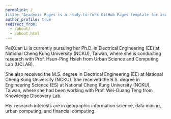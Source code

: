 ```yaml
---
permalink: /
title: "Academic Pages is a ready-to-fork GitHub Pages template for academic personal websites"
author_profile: true
redirect_from: 
  - /about/
  - /about.html
---
```


PeiXuan Li is currently pursuing her Ph.D. in Electrical Engineering (EE) at National Cheng Kung University (NCKU), Taiwan, where she is conducting research with Prof. Hsun-Ping Hsieh from Urban Science and Computing Lab (UCLAB).

She also received the M.S. degree in Electrical Engineering (EE) at National Cheng Kung University (NCKU). She received the B.S. degree in Engineering Science (ES) at National Cheng Kung University (NCKU), Taiwan, where she had been working with Prof. Wei-Guang Teng from Knowledge Discovery Lab.

Her research interests are in geographic information science, data mining, urban computing, and financial computing.
